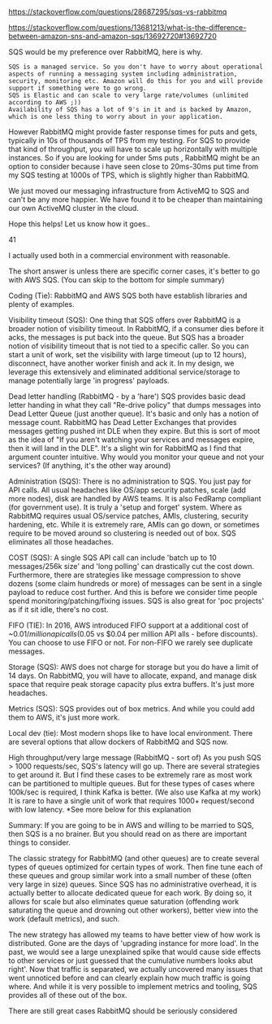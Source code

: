 


https://stackoverflow.com/questions/28687295/sqs-vs-rabbitmq

https://stackoverflow.com/questions/13681213/what-is-the-difference-between-amazon-sns-and-amazon-sqs/13692720#13692720





SQS would be my preference over RabbitMQ, here is why.

    SQS is a managed service. So you don't have to worry about operational aspects of running a messaging system including administration, security, monitoring etc. Amazon will do this for you and will provide support if something were to go wrong.
    SQS is Elastic and can scale to very large rate/volumes (unlimited according to AWS ;))
    Availability of SQS has a lot of 9's in it and is backed by Amazon, which is one less thing to worry about in your application.

However RabbitMQ might provide faster response times for puts and gets, typically in 10s of thousands of TPS from my testing. For SQS to provide that kind of throughput, you will have to scale up horizontally with multiple instances. So if you are looking for under 5ms puts , RabbitMQ might be an option to consider because i have seen close to 20ms-30ms put time from my SQS testing at 1000s of TPS, which is slightly higher than RabbitMQ.

We just moved our messaging infrastructure from ActiveMQ to SQS and can't be any more happier. We have found it to be cheaper than maintaining our own ActiveMQ cluster in the cloud.

Hope this helps! Let us know how it goes..





41

I actually used both in a commercial environment with reasonable.

The short answer is unless there are specific corner cases, it's better to go with AWS SQS. (You can skip to the bottom for simple summary)

Coding (Tie): RabbitMQ and AWS SQS both have establish libraries and plenty of examples.

Visibility timeout (SQS): One thing that SQS offers over RabbitMQ is a broader notion of visibility timeout. In RabbitMQ, if a consumer dies before it acks, the messages is put back into the queue. But SQS has a broader notion of visibility timeout that is not tied to a specific caller. So you can start a unit of work, set the visibility with large timeout (up to 12 hours), disconnect, have another worker finish and ack it. In my design, we leverage this extensively and eliminated additional service/storage to manage potentially large 'in progress' payloads.

Dead letter handling (RabbitMQ - by a 'hare') SQS provides basic dead letter handing in what they call "Re-drive policy" that dumps messages into Dead Letter Queue (just another queue). It's basic and only has a notion of message count. RabbitMQ has Dead Letter Exchanges that provides messages getting pushed int DLE when they expire. But this is sort of moot as the idea of "If you aren't watching your services and messages expire, then it will land in the DLE". It's a slight win for RabbitMQ as I find that argument counter intuitive. Why would you monitor your queue and not your services? (If anything, it's the other way around)

Administration (SQS): There is no administration to SQS. You just pay for API calls. All usual headaches like OS/app security patches, scale (add more nodes), disk are handled by AWS teams. It is also FedRamp compliant (for government use). It is truly a 'setup and forget' system. Where as RabbitMQ requires usual OS/service patches, AMIs, clustering, security hardening, etc. While it is extremely rare, AMIs can go down, or sometimes require to be moved around so clustering is needed out of box. SQS eliminates all those headaches.

COST (SQS): A single SQS API call can include 'batch up to 10 messages/256k size' and 'long polling' can drastically cut the cost down. Furthermore, there are strategies like message compression to shove dozens (some claim hundreds or more) of messages can be sent in a single payload to reduce cost further. And this is before we consider time people spend monitoring/patching/fixing issues. SQS is also great for 'poc projects' as if it sit idle, there's no cost.

FIFO (TIE): In 2016, AWS introduced FIFO support at a additional cost of ~$0.01/million api calls ($0.05 vs $0.04 per million API alls - before discounts). You can choose to use FIFO or not. For non-FIFO we rarely see duplicate messages.

Storage (SQS): AWS does not charge for storage but you do have a limit of 14 days. On RabbitMQ, you will have to allocate, expand, and manage disk space that require peak storage capacity plus extra buffers. It's just more headaches.

Metrics (SQS): SQS provides out of box metrics. And while you could add them to AWS, it's just more work.

Local dev (tie): Most modern shops like to have local environment. There are several options that allow dockers of RabbitMQ and SQS now.

High throughput/very large message (RabbitMQ - sort of) As you push SQS > 1000 requests/sec, SQS's latency will go up. There are several strategies to get around it. But I find these cases to be extremely rare as most work can be partitioned to multiple queues. But for these types of cases where 100k/sec is required, I think Kafka is better. (We also use Kafka at my work) It is rare to have a single unit of work that requires 1000+ request/second with low latency. *See more below for this explanation

Summary: If you are going to be in AWS and willing to be married to SQS, then SQS is a no brainer. But you should read on as there are important things to consider.

The classic strategy for RabbitMQ (and other queues) are to create several types of queues optimized for certain types of work. Then fine tune each of these queues and group similar work into a small number of these (often very large in size) queues. Since SQS has no administrative overhead, it is actually better to allocate dedicated queue for each work. By doing so, it allows for scale but also eliminates queue saturation (offending work saturating the queue and drowning out other workers), better view into the work (default metrics), and such.

The new strategy has allowed my teams to have better view of how work is distributed. Gone are the days of 'upgrading instance for more load'. In the past, we would see a large unexplained spike that would cause side effects to other services or just guessed that the cumulative numbers looks abut right'. Now that traffic is separated, we actually uncovered many issues that went unnoticed before and can clearly explain how much traffic is going where. And while it is very possible to implement metrics and tooling, SQS provides all of these out of the box.

There are still great cases RabbitMQ should be seriously considered




